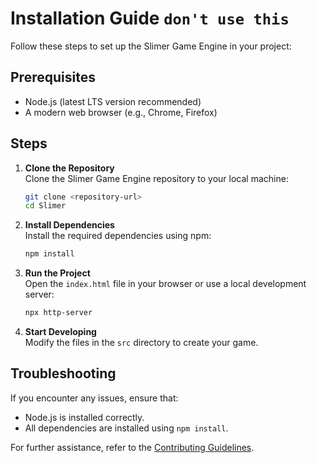 # Installation Guide `don't use this`

Follow these steps to set up the Slimer Game Engine in your project:

## Prerequisites

- Node.js (latest LTS version recommended)
- A modern web browser (e.g., Chrome, Firefox)

## Steps

1. **Clone the Repository**  
   Clone the Slimer Game Engine repository to your local machine:
   ```bash
   git clone <repository-url>
   cd Slimer
   ```

2. **Install Dependencies**  
   Install the required dependencies using npm:
   ```bash
   npm install
   ```

3. **Run the Project**  
   Open the `index.html` file in your browser or use a local development server:
   ```bash
   npx http-server
   ```

4. **Start Developing**  
   Modify the files in the `src` directory to create your game.

## Troubleshooting

If you encounter any issues, ensure that:
- Node.js is installed correctly.
- All dependencies are installed using `npm install`.

For further assistance, refer to the [Contributing Guidelines](contributing.md).

